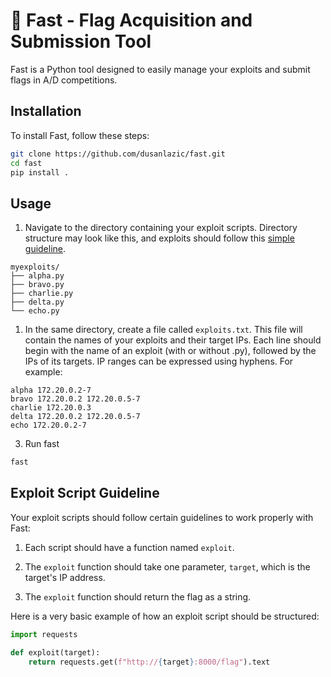 # 🚩 Fast - Flag Acquisition and Submission Tool

Fast is a Python tool designed to easily manage your exploits and submit flags in A/D competitions.

## Installation

To install Fast, follow these steps:

```sh
git clone https://github.com/dusanlazic/fast.git
cd fast
pip install .
```

## Usage

1. Navigate to the directory containing your exploit scripts. Directory structure may look like this, and exploits should follow this [simple guideline](#exploit-script-guidelines).

```
myexploits/
├── alpha.py
├── bravo.py
├── charlie.py
├── delta.py
└── echo.py
```


1. In the same directory, create a file called `exploits.txt`. This file will contain the names of your exploits and their target IPs. Each line should begin with the name of an exploit (with or without .py), followed by the IPs of its targets. IP ranges can be expressed using hyphens. For example:

```
alpha 172.20.0.2-7
bravo 172.20.0.2 172.20.0.5-7
charlie 172.20.0.3
delta 172.20.0.2 172.20.0.5-7
echo 172.20.0.2-7
```

3. Run fast

```sh
fast
```

## Exploit Script Guideline

Your exploit scripts should follow certain guidelines to work properly with Fast:

1. Each script should have a function named `exploit`.

2. The `exploit` function should take one parameter, `target`, which is the target's IP address.

3. The `exploit` function should return the flag as a string.

Here is a very basic example of how an exploit script should be structured:

```python
import requests

def exploit(target):
    return requests.get(f"http://{target}:8000/flag").text
